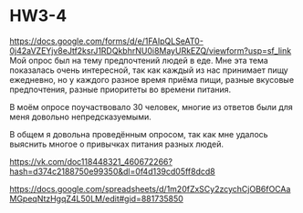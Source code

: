# HW3-4
https://docs.google.com/forms/d/e/1FAIpQLSeAT0-0j42aVZEYjv8eJtf2ksrJ1RDQkbhrNU0i8MayURkEZQ/viewform?usp=sf_link
Мой опрос был на тему предпочтений людей в еде. Мне эта тема показалась очень интересной, так как каждый из нас принимает пищу ежедневно, но у каждого разное время приёма пищи, разные вкусовые предпочтения, разные приоритеты во времени питания. 

В моём опросе поучаствовало 30 человек, многие из ответов были для меня довольно непредсказуемыми.

В общем я довольна проведённым опросом, так как мне удалось выяснить многое о привычках питания разных людей.

https://vk.com/doc118448321_460672266?hash=d374c2188750e99350&dl=0f4d139cd05ff8dcd8

https://docs.google.com/spreadsheets/d/1m20fZxSCy2zcychCjOB6fOCAaMGpeqNtzHgqZ4L50LM/edit#gid=881735850
